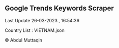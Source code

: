 

## Google Trends Keywords Scraper 
 
Last Update 26-03-2023 , 16:54:36

Country List :
VIETNAM.json



© Abdul Muttaqin 
